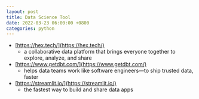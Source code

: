 ```yaml
---
layout: post
title: Data Science Tool
date: 2022-03-23 06:00:00 +0800
categories: python
---
```


* [https://hex.tech/](https://hex.tech/)
	* a collaborative data platform that brings everyone together to explore, analyze, and share
* [https://www.getdbt.com/](https://www.getdbt.com/)
	* helps data teams work like software engineers—to ship trusted data, faster
* [https://streamlit.io/](https://streamlit.io/)
	* the fastest way to build and share data apps
